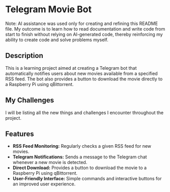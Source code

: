 # Telegram Movie Bot

Note: AI assistance was used only for creating and refining this README file. My outcome is to learn how to read documentation and write code from start to finish without relying on AI-generated code, thereby reinforcing my ability to create code and solve problems myself.
## Description

This is a learning project aimed at creating a Telegram bot that automatically notifies users about new movies available from a specified RSS feed. The bot also provides a button to download the movie directly to a Raspberry Pi using qBittorrent. 

## My Challenges

I will be listing all the new things and challenges I encounter throughout the project.

## Features

- **RSS Feed Monitoring:** Regularly checks a given RSS feed for new movies.
- **Telegram Notifications:** Sends a message to the Telegram chat whenever a new movie is detected.
- **Direct Download:** Provides a button to download the movie to a Raspberry Pi using qBittorrent.
- **User-Friendly Interface:** Simple commands and interactive buttons for an improved user experience.